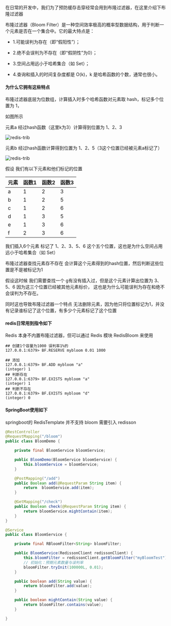 
在日常的开发中，我们为了预防缓存击穿经常会用到布隆过滤器，在这里介绍下布隆过滤器

布隆过滤器（Bloom Filter）是一种空间效率极高的概率型数据结构，用于判断一个元素是否在一个集合中。它的最大特点是：

- 1.可能误判为存在（即“假阳性”）；

- 2.绝不会误判为不存在（即“假阴性”为0）；

- 3.空间占用远小于哈希集合（如 Set）；

- 4.查询和插入的时间复杂度都是 O(k)，k 是哈希函数的个数，通常也很小。

#### 为什么它拥有这些特点

布隆过滤器底层为位数组，计算插入时多个哈希函数对元素取 hash，标记多个位置为 1，

如图所示

元素a 经过hash函数（这里k为3）计算得到位置为 1、2、3

![redis-trib](/image/redis/redis-bloom1.png)

元素b 经过hash函数计算得到位置为 1、2、5（3这个位置已经被元素a标记了）

![redis-trib](/image/redis/redis-bloom2.png)


假设 我们有以下元素和他们标记的位置

元素 | 函数1| 函数2| 函数3
---|---|---|---
a | 1 | 2| 3
b | 1 | 2| 5
c | 1 | 2| 6
d | 1 | 3| 5
e | 1 | 3| 6
f | 2 | 3| 6

我们插入6个元素 标记了 1、2、3、5、6 这个五个位置，这也是为什么空间占用远小于哈希集合（如 Set）

布隆过滤器查找元素存不存在 会计算这个元素得到的hash位置，然后判断这些位置是不是被标记为1

假设这时候 我们需要查找一个 g有没有插入过，但是这个元素计算出位置为 3、5、6 因为这三个位置已经被其他元素标价，
这也是为什么可能误判为存在和绝不会误判为不存在。

同时这也导致布隆过滤器一个特点 无法删除元素，因为他只将位置标记为1，并没有记录谁标记了这个位置，有多少个元素标记了这个位置


#### redis日常用到指令如下

Redis 本身不内置布隆过滤器，但可以通过 Redis 模块 RedisBloom 来使用

```
## 创建1个容量为1000 误判率1%的
127.0.0.1:6379> BF.RESERVE mybloom 0.01 1000

## 添加
127.0.0.1:6379> BF.ADD mybloom "a"
(integer) 1
## 判断存在
127.0.0.1:6379> BF.EXISTS mybloom "a"
(integer) 1
## 判断不存在
127.0.0.1:6379> BF.EXISTS mybloom "d"
(integer) 0
```

#### SpringBoot使用如下

springboot的 RedisTemplate 并不支持 bloom 需要引入 redisson

```java
@RestController
@RequestMapping("/bloom")
public class BloomDemo {

    private final BloomService bloomService;

    public BloomDemo(BloomService bloomService) {
        this.bloomService = bloomService;
    }

    @PostMapping("/add")
    public Boolean add(@RequestParam String item) {
        return  bloomService.add(item);
    }

    @GetMapping("/check")
    public Boolean check(@RequestParam String item) {
        return bloomService.mightContain(item);
    }
}

```

```java
@Service
public class BloomService {

    private final RBloomFilter<String> bloomFilter;

    public BloomService(RedissonClient redissonClient) {
        this.bloomFilter = redissonClient.getBloomFilter("myBloomTest");
        // 初始化：预期元素数量与误判率
        bloomFilter.tryInit(100000L, 0.01);
    }

    public boolean add(String value) {
        return bloomFilter.add(value);
    }

    public boolean mightContain(String value) {
        return bloomFilter.contains(value);
    }

}

```